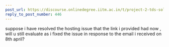 ```yaml
---
post_url: https://discourse.onlinedegree.iitm.ac.in/t/project-2-tds-solver-discussion-thread/169029/452
reply_to_post_number: 446
---
```

suppose i have resolved the hosting issue that the link i provided had now , will u still evaluate as i fixed the issue in response to the email i received on 8th april?